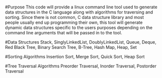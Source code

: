 #Purpose
This code will provide a linux command line tool used to generate data structures in the C language along with algorithms for traversing and sorting.
Since there is not common, C data structure library and most people usually end up programming their own, this tool will generate dynamic data structures specific to the users purposes depending on the command line arguments that will be passed in to the tool.

#Data Structures
Stack, SinglyLinkedList, DoublyLinkedList, Queue, Deque, Red Black Tree, Binary Search Tree,
B-Tree, Hash Map, Heap, Set

#Sorting Algorithms
Insertion Sort, Merge Sort, Quick Sort, Heap Sort

#Tree Traversal Algorithms
Preorder Traversal, Inorder Traversal, Postorder Traversal
